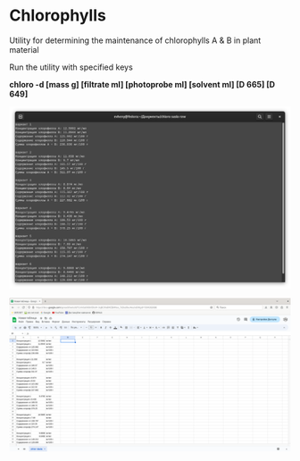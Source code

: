 # Chlorophylls
<p>Utility for determining the maintenance of chlorophylls A & B in plant material</p>
<p>Run the utility with specified keys</p>
<p><b>chloro -d [mass g] [filtrate ml] [photoprobe ml] [solvent ml] [D 665] [D 649]</b></p>

![Linux terminal data output](/img/screen_01.png)

![Google table data import](/img/screen_02.png)
